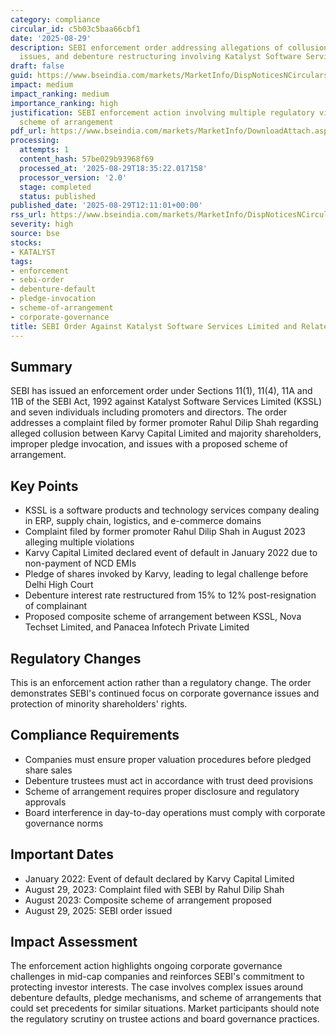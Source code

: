 ```yaml
---
category: compliance
circular_id: c5b03c5baa66cbf1
date: '2025-08-29'
description: SEBI enforcement order addressing allegations of collusion, pledge invocation
  issues, and debenture restructuring involving Katalyst Software Services Limited.
draft: false
guid: https://www.bseindia.com/markets/MarketInfo/DispNoticesNCirculars.aspx?Noticeid={8CF1D1C2-1252-4A6E-B671-9FED1266E317}&noticeno=20250829-30&dt=08/29/2025&icount=30&totcount=61&flag=0
impact: medium
impact_ranking: medium
importance_ranking: high
justification: SEBI enforcement action involving multiple regulatory violations and
  scheme of arrangement
pdf_url: https://www.bseindia.com/markets/MarketInfo/DownloadAttach.aspx?id=20250829-30&attachedId=861ba5e4-6e17-45d1-90aa-fd4623d7dd25
processing:
  attempts: 1
  content_hash: 57be029b93968f69
  processed_at: '2025-08-29T18:35:22.017158'
  processor_version: '2.0'
  stage: completed
  status: published
published_date: '2025-08-29T12:11:01+00:00'
rss_url: https://www.bseindia.com/markets/MarketInfo/DispNoticesNCirculars.aspx?Noticeid={8CF1D1C2-1252-4A6E-B671-9FED1266E317}&noticeno=20250829-30&dt=08/29/2025&icount=30&totcount=61&flag=0
severity: high
source: bse
stocks:
- KATALYST
tags:
- enforcement
- sebi-order
- debenture-default
- pledge-invocation
- scheme-of-arrangement
- corporate-governance
title: SEBI Order Against Katalyst Software Services Limited and Related Parties
---
```


## Summary

SEBI has issued an enforcement order under Sections 11(1), 11(4), 11A and 11B of the SEBI Act, 1992 against Katalyst Software Services Limited (KSSL) and seven individuals including promoters and directors. The order addresses a complaint filed by former promoter Rahul Dilip Shah regarding alleged collusion between Karvy Capital Limited and majority shareholders, improper pledge invocation, and issues with a proposed scheme of arrangement.

## Key Points

- KSSL is a software products and technology services company dealing in ERP, supply chain, logistics, and e-commerce domains
- Complaint filed by former promoter Rahul Dilip Shah in August 2023 alleging multiple violations
- Karvy Capital Limited declared event of default in January 2022 due to non-payment of NCD EMIs
- Pledge of shares invoked by Karvy, leading to legal challenge before Delhi High Court
- Debenture interest rate restructured from 15% to 12% post-resignation of complainant
- Proposed composite scheme of arrangement between KSSL, Nova Techset Limited, and Panacea Infotech Private Limited

## Regulatory Changes

This is an enforcement action rather than a regulatory change. The order demonstrates SEBI's continued focus on corporate governance issues and protection of minority shareholders' rights.

## Compliance Requirements

- Companies must ensure proper valuation procedures before pledged share sales
- Debenture trustees must act in accordance with trust deed provisions
- Scheme of arrangement requires proper disclosure and regulatory approvals
- Board interference in day-to-day operations must comply with corporate governance norms

## Important Dates

- January 2022: Event of default declared by Karvy Capital Limited
- August 29, 2023: Complaint filed with SEBI by Rahul Dilip Shah
- August 2023: Composite scheme of arrangement proposed
- August 29, 2025: SEBI order issued

## Impact Assessment

The enforcement action highlights ongoing corporate governance challenges in mid-cap companies and reinforces SEBI's commitment to protecting investor interests. The case involves complex issues around debenture defaults, pledge mechanisms, and scheme of arrangements that could set precedents for similar situations. Market participants should note the regulatory scrutiny on trustee actions and board governance practices.